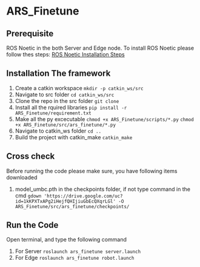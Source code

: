 # ARS_Finetune

## Prerequisite 
ROS Noetic in the both Server and Edge node. To install ROS Noetic please follow thes steps: 
[ROS Noetic Installation Steps](http://wiki.ros.org/noetic/Installation)

## Installation The framework
1. Create a catkin workspace `mkdir -p catkin_ws/src`
2. Navigate to src folder `cd catkin_ws/src`
3. Clone the repo in the src folder `git clone`
4. Install all the rquired libraries `pip install -r ARS_Finetune/requirement.txt`
5. Make all the py excecutable `chmod +x ARS_Finetune/scripts/*.py` `chmod +x ARS_Finetune/src/ars_finetune/*.py`
6. Navigate to catkin_ws folder `cd ..`
7. Build the project with catkin_make `catkin_make`


## Cross check
Before running the code please make sure, you have following items downloaded
1. model_umbc.pth in the checkpoints folder, if not type command in the cmd
   ``gdown 'https://drive.google.com/uc?id=1kKPXTxAPg2iHejfQHIjiuGbEcQXqrLGl' -O ARS_Finetune/src/ars_finetune/checkpoints/``

## Run the Code
Open terminal, and type the following command
1. For Server `roslaunch ars_finetune server.launch`
2. For Edge `roslaunch ars_finetune robot.launch`
